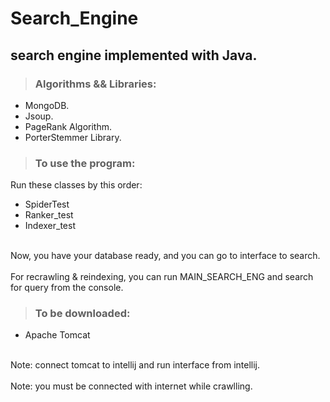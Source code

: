 # Search_Engine
## search engine implemented with Java.
> ### Algorithms && Libraries:
 - MongoDB.
 - Jsoup.
 - PageRank Algorithm.
 - PorterStemmer Library.
 
> ### To use the program:
 Run these classes by this order:
 - SpiderTest
 - Ranker_test
 - Indexer_test
 <!-- -->
 <br>Now, you have your database ready, and you can go to interface to search.</br>
<br>For recrawling & reindexing, you can run MAIN_SEARCH_ENG and search for query from the console.</br>

> ### To be downloaded:
- Apache Tomcat
<!-- -->
<br>Note: connect tomcat to intellij and run interface from intellij.</br>
<br>Note: you must be connected with internet while crawlling.</br>
